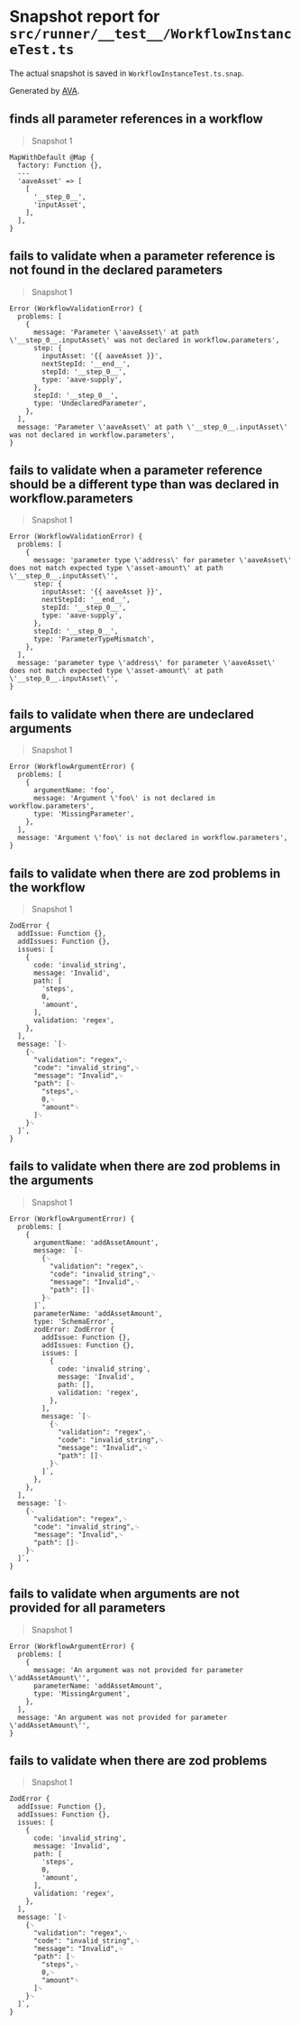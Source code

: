 # Snapshot report for `src/runner/__test__/WorkflowInstanceTest.ts`

The actual snapshot is saved in `WorkflowInstanceTest.ts.snap`.

Generated by [AVA](https://avajs.dev).

## finds all parameter references in a workflow

> Snapshot 1

    MapWithDefault @Map {
      factory: Function {},
      ---
      'aaveAsset' => [
        [
          '__step_0__',
          'inputAsset',
        ],
      ],
    }

## fails to validate when a parameter reference is not found in the declared parameters

> Snapshot 1

    Error (WorkflowValidationError) {
      problems: [
        {
          message: 'Parameter \'aaveAsset\' at path \'__step_0__.inputAsset\' was not declared in workflow.parameters',
          step: {
            inputAsset: '{{ aaveAsset }}',
            nextStepId: '__end__',
            stepId: '__step_0__',
            type: 'aave-supply',
          },
          stepId: '__step_0__',
          type: 'UndeclaredParameter',
        },
      ],
      message: 'Parameter \'aaveAsset\' at path \'__step_0__.inputAsset\' was not declared in workflow.parameters',
    }

## fails to validate when a parameter reference should be a different type than was declared in workflow.parameters

> Snapshot 1

    Error (WorkflowValidationError) {
      problems: [
        {
          message: 'parameter type \'address\' for parameter \'aaveAsset\' does not match expected type \'asset-amount\' at path \'__step_0__.inputAsset\'',
          step: {
            inputAsset: '{{ aaveAsset }}',
            nextStepId: '__end__',
            stepId: '__step_0__',
            type: 'aave-supply',
          },
          stepId: '__step_0__',
          type: 'ParameterTypeMismatch',
        },
      ],
      message: 'parameter type \'address\' for parameter \'aaveAsset\' does not match expected type \'asset-amount\' at path \'__step_0__.inputAsset\'',
    }

## fails to validate when there are undeclared arguments

> Snapshot 1

    Error (WorkflowArgumentError) {
      problems: [
        {
          argumentName: 'foo',
          message: 'Argument \'foo\' is not declared in workflow.parameters',
          type: 'MissingParameter',
        },
      ],
      message: 'Argument \'foo\' is not declared in workflow.parameters',
    }

## fails to validate when there are zod problems in the workflow

> Snapshot 1

    ZodError {
      addIssue: Function {},
      addIssues: Function {},
      issues: [
        {
          code: 'invalid_string',
          message: 'Invalid',
          path: [
            'steps',
            0,
            'amount',
          ],
          validation: 'regex',
        },
      ],
      message: `[␊
        {␊
          "validation": "regex",␊
          "code": "invalid_string",␊
          "message": "Invalid",␊
          "path": [␊
            "steps",␊
            0,␊
            "amount"␊
          ]␊
        }␊
      ]`,
    }

## fails to validate when there are zod problems in the arguments

> Snapshot 1

    Error (WorkflowArgumentError) {
      problems: [
        {
          argumentName: 'addAssetAmount',
          message: `[␊
            {␊
              "validation": "regex",␊
              "code": "invalid_string",␊
              "message": "Invalid",␊
              "path": []␊
            }␊
          ]`,
          parameterName: 'addAssetAmount',
          type: 'SchemaError',
          zodError: ZodError {
            addIssue: Function {},
            addIssues: Function {},
            issues: [
              {
                code: 'invalid_string',
                message: 'Invalid',
                path: [],
                validation: 'regex',
              },
            ],
            message: `[␊
              {␊
                "validation": "regex",␊
                "code": "invalid_string",␊
                "message": "Invalid",␊
                "path": []␊
              }␊
            ]`,
          },
        },
      ],
      message: `[␊
        {␊
          "validation": "regex",␊
          "code": "invalid_string",␊
          "message": "Invalid",␊
          "path": []␊
        }␊
      ]`,
    }

## fails to validate when arguments are not provided for all parameters

> Snapshot 1

    Error (WorkflowArgumentError) {
      problems: [
        {
          message: 'An argument was not provided for parameter \'addAssetAmount\'',
          parameterName: 'addAssetAmount',
          type: 'MissingArgument',
        },
      ],
      message: 'An argument was not provided for parameter \'addAssetAmount\'',
    }

## fails to validate when there are zod problems

> Snapshot 1

    ZodError {
      addIssue: Function {},
      addIssues: Function {},
      issues: [
        {
          code: 'invalid_string',
          message: 'Invalid',
          path: [
            'steps',
            0,
            'amount',
          ],
          validation: 'regex',
        },
      ],
      message: `[␊
        {␊
          "validation": "regex",␊
          "code": "invalid_string",␊
          "message": "Invalid",␊
          "path": [␊
            "steps",␊
            0,␊
            "amount"␊
          ]␊
        }␊
      ]`,
    }
